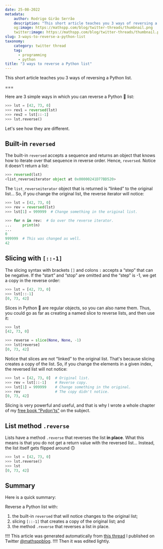 ```yaml
---
date: 25-08-2022
metadata:
    author: Rodrigo Girão Serrão
    description: "This short article teaches you 3 ways of reversing a Python list."
    og:image: https://mathspp.com/blog/twitter-threads/thumbnail.png
    twitter:image: https://mathspp.com/blog/twitter-threads/thumbnail.png
slug: 3-ways-to-reverse-a-python-list
taxonomy:
    category: twitter thread
    tag:
      - programming
      - python
title: "3 ways to reverse a Python list"
---
```


This short article teaches you 3 ways of reversing a Python list.

===

Here are 3 simple ways in which you can reverse a Python 🐍 list:

```py
>>> lst = [42, 73, 0]
>>> rev1 = reversed(lst)
>>> rev2 = lst[::-1]
>>> lst.reverse()
```

Let's see how they are different.


## Built-in `reversed`

The built-in `reversed` accepts a sequence and returns an object that knows how to iterate over that sequence in reverse order.
Hence, `reversed`.
Notice it doesn't return a list:

```py
>>> reversed(lst)
<list_reverseiterator object at 0x00000241D77BD520>
```


The `list_reverseiterator` object that is returned is “linked” to the original list...
So, if you change the original list, the reverse iterator will notice:

```py
>>> lst = [42, 73, 0]
>>> rev = reversed(lst)
>>> lst[1] = 999999  # Change something in the original list.

>>> for n in rev:  # Go over the reverse iterator.
...     print(n)
...
0
999999  # This was changed as well.
42
```


## Slicing with `[::-1]`

The slicing syntax with brackets `[]` and colons `:` accepts a “step” that can be negative.
If the “start” and “stop” are omitted and the “step” is -1, we get a copy in the reverse order:

```py
>>> lst = [42, 73, 0]
>>> lst[::-1]
[0, 73, 42]
```

Slices in Python 🐍 are regular objects, so you can also name them.
Thus, you could go as far as creating a named slice to reverse lists, and then use it:

```py
>>> lst
[42, 73, 0]

>>> reverse = slice(None, None, -1)
>>> lst[reverse]
[0, 73, 42]
```

Notice that slices are not “linked” to the original list.
That's because slicing creates a copy of the list.
So, if you change the elements in a given index, the reversed list will not notice:

```py
>>> lst = [42, 73, 0]  # Original list.
>>> rev = lst[::-1]    # Reverse copy.
>>> lst[1] = 999999    # Change something in the original.
>>> rev                # The copy didn't notice.
[0, 73, 42]
```

Slicing is very powerful and useful, and that is why I wrote a whole chapter of my [free book “Pydon'ts”][pydonts] on the subject.


## List method `.reverse`

Lists have a method `.reverse` that reverses the list **in place**.
What this means is that you do not get a return value with the reversed list...
Instead, the list itself gets flipped around 🙃

```py
>>> lst = [42, 73, 0]
>>> lst.reverse()
>>> lst
[0, 73, 42]
```


## Summary

Here is a quick summary:

Reverse a Python list with:

 1. the built-in `reversed` that will notice changes to the original list;
 2. slicing `[::-1]` that creates a copy of the original list; and
 3. the method `.reverse` that reverses a list in place.


[pydonts]: https://mathspp.gumroad.com/l/pydonts


!!!! This article was generated automatically from [this thread](https://twitter.com/mathsppblog/status/1562714998757277696) I published on Twitter [@mathsppblog][mathsppblog].
!!!! Then it was edited lightly.

[mathsppblog]: https://twitter.com/mathsppblog

